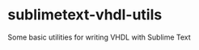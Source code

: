 sublimetext-vhdl-utils
======================

Some basic utilities for writing VHDL with Sublime Text
